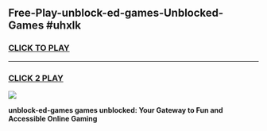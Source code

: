 
## Free-Play-unblock-ed-games-Unblocked-Games #uhxlk
<h3>
<a href="https://news.freeplayer.one?title=unblock-ed-games&ref=8M">CLICK TO PLAY</a></h3>
<hr>

<h3>
<a href="https://news.freeplayer.one?title=unblock-ed-games&ref=8M">CLICK 2 PLAY</a>
  
</h3>

<a href="https://news.freeplayer.one?title=unblock-ed-games&ref=8M"><img src="https://clearcache.store/games.png"></a>


**unblock-ed-games games unblocked: Your Gateway to Fun and Accessible Online Gaming**
